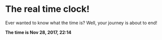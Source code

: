 # The real time clock!

Ever wanted to know what the time is? Well, your journey is about to end!

**The time is Nov 28, 2017, 22:14**